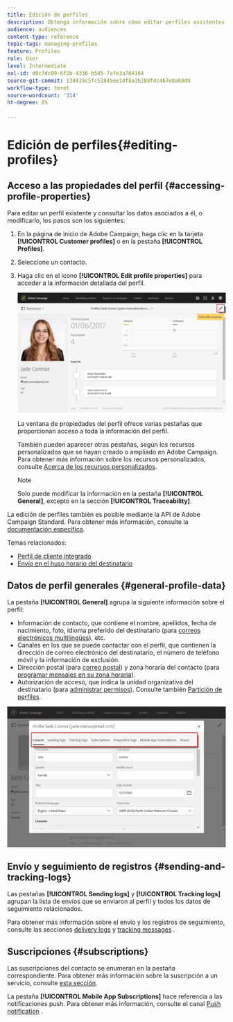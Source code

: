 ```yaml
---
title: Edición de perfiles
description: Obtenga información sobre cómo editar perfiles existentes y acceder a información de contacto, canales preferidos, registros de seguimiento, suscripciones, etc.
audience: audiences
content-type: reference
topic-tags: managing-profiles
feature: Profiles
role: User
level: Intermediate
exl-id: d0c7dc09-6f2b-4336-b545-7afe3a704164
source-git-commit: 13d419c5fc51845ee14f8a3b288f4c467e0a60d9
workflow-type: tm+mt
source-wordcount: '314'
ht-degree: 8%

---
```


# Edición de perfiles{#editing-profiles}

## Acceso a las propiedades del perfil {#accessing-profile-properties}

Para editar un perfil existente y consultar los datos asociados a él, o modificarlo, los pasos son los siguientes:

1. En la página de inicio de Adobe Campaign, haga clic en la tarjeta **[!UICONTROL Customer profiles]** o en la pestaña **[!UICONTROL Profiles]**.
1. Seleccione un contacto.
1. Haga clic en el icono **[!UICONTROL Edit profile properties]** para acceder a la información detallada del perfil.

   ![](assets/profile_creation2.png)

   La ventana de propiedades del perfil ofrece varias pestañas que proporcionan acceso a toda la información del perfil.

   También pueden aparecer otras pestañas, según los recursos personalizados que se hayan creado o ampliado en Adobe Campaign. Para obtener más información sobre los recursos personalizados, consulte [Acerca de los recursos personalizados](../../developing/using/data-model-concepts.md).

   >[!NOTE]
   >
   >Solo puede modificar la información en la pestaña **[!UICONTROL General]**, excepto en la sección **[!UICONTROL Traceability]**.

La edición de perfiles también es posible mediante la API de Adobe Campaign Standard. Para obtener más información, consulte la [documentación específica](../../api/using/updating-profiles.md).

Temas relacionados:

* [Perfil de cliente integrado](../../audiences/using/integrated-customer-profile.md)
* [Envío en el huso horario del destinatario](../../sending/using/sending-messages-at-the-recipient-s-time-zone.md)

## Datos de perfil generales {#general-profile-data}

La pestaña **[!UICONTROL General]** agrupa la siguiente información sobre el perfil:

* Información de contacto, que contiene el nombre, apellidos, fecha de nacimiento, foto, idioma preferido del destinatario (para [correos electrónicos multilingües](../../channels/using/creating-a-multilingual-email.md)), etc.
* Canales en los que se puede contactar con el perfil, que contienen la dirección de correo electrónico del destinatario, el número de teléfono móvil y la información de exclusión.
* Dirección postal (para [correo postal](../../channels/using/about-direct-mail.md)) y zona horaria del contacto (para [programar mensajes en su zona horaria](../../sending/using/sending-messages-at-the-recipient-s-time-zone.md)).
* Autorización de acceso, que indica la unidad organizativa del destinatario (para [administrar permisos](../../administration/using/about-access-management.md)). Consulte también [Partición de perfiles](../../administration/using/organizational-units.md#partitioning-profiles).

![](assets/profile_creation4.png)

## Envío y seguimiento de registros {#sending-and-tracking-logs}

Las pestañas **[!UICONTROL Sending logs]** y **[!UICONTROL Tracking logs]** agrupan la lista de envíos que se enviaron al perfil y todos los datos de seguimiento relacionados.

Para obtener más información sobre el envío y los registros de seguimiento, consulte las secciones [delivery logs](../../sending/using/monitoring-a-delivery.md#delivery-logs) y [tracking messages](../../sending/using/tracking-messages.md) .

## Suscripciones {#subscriptions}

Las suscripciones del contacto se enumeran en la pestaña correspondiente. Para obtener más información sobre la suscripción a un servicio, consulte [esta sección](../../audiences/using/about-subscriptions.md).

La pestaña **[!UICONTROL Mobile App Subscriptions]** hace referencia a las notificaciones push. Para obtener más información, consulte el canal [Push notification](../../channels/using/about-push-notifications.md) .
